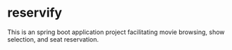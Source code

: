 # reservify
This is an spring boot application project facilitating movie browsing, show selection, and seat reservation.
